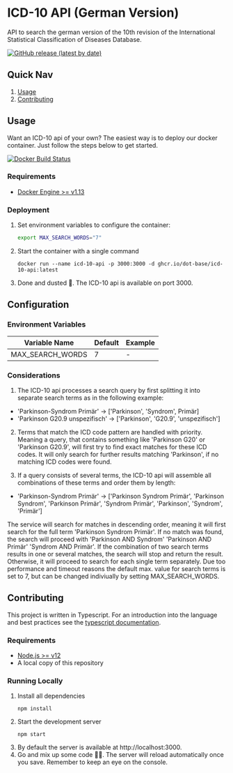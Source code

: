 # ICD-10 API (German Version)
API to search the german version of the 10th revision of the International Statistical Classification of Diseases Database. 

[![GitHub release (latest by date)](https://img.shields.io/github/v/release/dot-base/icd-10-api)](https://github.com/dot-base/icd-10-api/releases)


## Quick Nav
1. [Usage](#Usage)
1. [Contributing](#Contributing)

## Usage
Want an ICD-10 api of your own? The easiest way is to deploy our docker container. Just follow the steps below to get started.

[![Docker Build Status](https://img.shields.io/badge/We%20love-Docker-blue?style=flat&logo=Docker)](https://github.com/orgs/dot-base/packages)


### Requirements
- [Docker Engine >= v1.13](https://www.docker.com/get-started)


### Deployment
1. Set environment variables to configure the container:
    ```sh
    export MAX_SEARCH_WORDS="7"
    ```
1. Start the container with a single command
    ```
    docker run --name icd-10-api -p 3000:3000 -d ghcr.io/dot-base/icd-10-api:latest
    ```
1. Done and dusted 🎉. The ICD-10 api is available on port 3000.

## Configuration

### Environment Variables
| Variable Name | Default | Example |
| --- | --- | --- |
| MAX_SEARCH_WORDS | 7 | - |

### Considerations

1. The ICD-10 api processes a search query by first splitting it into separate search terms as in the following example:

* 'Parkinson-Syndrom Primär' -> ['Parkinson', 'Syndrom', Primär]
* 'Parkinson G20.9 unspezifisch' -> ['Parkinson', 'G20.9', 'unspezifisch']

2. Terms that match the ICD code pattern are handled with priority. Meaning a query, that contains something like  'Parkinson G20' or 'Parkinson G20.9', will first try to find exact matches for these ICD codes. It will only search for further results matching 'Parkinson', if no matching ICD codes were found.

3. If a query consists of several terms, the ICD-10 api will assemble all combinations of these terms and order them by length:

* 'Parkinson-Syndrom Primär' -> ['Parkinson Syndrom Primär', 'Parkinson Syndrom', 'Parkinson Primär', 'Syndrom Primär', 'Parkinson', 'Syndrom', 'Primär']

The service will search for matches in descending order, meaning it will first search for the full term 'Parkinson Syndrom Primär'. If no match was found, the search will proceed with 'Parkinson AND Syndrom' 'Parkinson AND Primär' 'Syndrom AND Primär'. If the combination of two search terms results in one or several matches, the search will stop and return the result. Otherwise, it will proceed to search for each single term separately.
Due too performance and timeout reasons the default max. value for search terms is set to 7, but can be changed indiviually by setting MAX_SEARCH_WORDS.

## Contributing

This project is written in Typescript. For an introduction into the language and best practices see the [typescript documentation](https://www.typescriptlang.org/docs/home.html).

### Requirements
- [Node.js >= v12](https://nodejs.org/en/)
- A local copy of this repository

### Running Locally
1. Install all dependencies
    ```
    npm install
    ```
1. Start the development server
    ```
    npm start
    ```
1. By default the server is available at http://localhost:3000.
1. Go and mix up some code 👩‍💻. The server will reload automatically once you save. Remember to keep an eye on the console.

